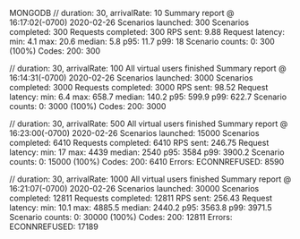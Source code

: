 MONGODB
// duration: 30, arrivalRate: 10
Summary report @ 16:17:02(-0700) 2020-02-26
  Scenarios launched:  300
  Scenarios completed: 300
  Requests completed:  300
  RPS sent: 9.88
  Request latency:
    min: 4.1
    max: 20.6
    median: 5.8
    p95: 11.7
    p99: 18
  Scenario counts:
    0: 300 (100%)
  Codes:
    200: 300

// duration: 30, arrivalRate: 100
All virtual users finished
Summary report @ 16:14:31(-0700) 2020-02-26
  Scenarios launched:  3000
  Scenarios completed: 3000
  Requests completed:  3000
  RPS sent: 98.52
  Request latency:
    min: 6.4
    max: 658.7
    median: 140.2
    p95: 599.9
    p99: 622.7
  Scenario counts:
    0: 3000 (100%)
  Codes:
    200: 3000

// duration: 30, arrivalRate: 500
All virtual users finished
Summary report @ 16:23:00(-0700) 2020-02-26
  Scenarios launched:  15000
  Scenarios completed: 6410
  Requests completed:  6410
  RPS sent: 246.75
  Request latency:
    min: 17
    max: 4439
    median: 2540
    p95: 3584
    p99: 3900.2
  Scenario counts:
    0: 15000 (100%)
  Codes:
    200: 6410
  Errors:
    ECONNREFUSED: 8590

// duration: 30, arrivalRate: 1000
    All virtual users finished
Summary report @ 16:21:07(-0700) 2020-02-26
  Scenarios launched:  30000
  Scenarios completed: 12811
  Requests completed:  12811
  RPS sent: 256.43
  Request latency:
    min: 10.1
    max: 4885.5
    median: 2440.2
    p95: 3563.8
    p99: 3971.5
  Scenario counts:
    0: 30000 (100%)
  Codes:
    200: 12811
  Errors:
    ECONNREFUSED: 17189
